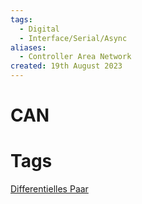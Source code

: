 ```yaml
---
tags:
  - Digital
  - Interface/Serial/Async
aliases:
  - Controller Area Network
created: 19th August 2023
---
```


# CAN

# Tags

[Differentielles Paar](../Hardwareentwicklung/Differentielles%20Paar.md)
